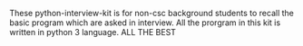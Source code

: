 These python-interview-kit is for non-csc background students to recall the basic program which are asked in interview. 
All the prorgram in this kit is written in python 3 language.
ALL THE BEST
